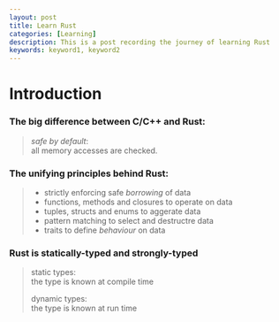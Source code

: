 ```yaml
---
layout: post
title: Learn Rust
categories: [Learning]
description: This is a post recording the journey of learning Rust 
keywords: keyword1, keyword2
---
```


# Introduction

### The big difference between C/C++ and Rust: 
> *safe by default*:<br> all memory accesses are checked.

### The unifying principles behind Rust:
> * strictly enforcing safe *borrowing* of data
> * functions, methods and closures to operate on data
> * tuples, structs and enums to aggerate data
> * pattern matching to select and destructre data
> * traits to define *behaviour* on data

### Rust is statically-typed and strongly-typed
> static types: <br>
> the type is known at compile time <br>
>
> dynamic types: <br>
> the type is known at run time

